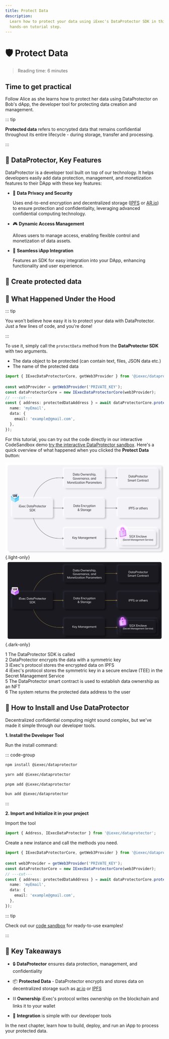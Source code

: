 ```yaml
---
title: Protect Data
description:
  Learn how to protect your data using iExec's DataProtector SDK in this
  hands-on tutorial step.
---
```


<script setup>
import ProtectData from '@/modules/helloWorld/ProtectData.vue';
import Banner from '../../components/Banner.vue'
import Container from '../../components/Container.vue'
</script>

# 🛡️ Protect Data

> Reading time: 6 minutes

<Banner>

## Time to get practical

Follow Alice as she learns how to protect her data using DataProtector on Bob's
dApp, the developer tool for protecting data creation and management.

</Banner>

::: tip <i></i>

**Protected data** refers to encrypted data that remains confidential throughout
its entire lifecycle - during storage, transfer and processing.

:::

## 🧩 DataProtector, Key Features

DataProtector is a developer tool built on top of our technology. It helps
developers easily add data protection, management, and monetization features to
their DApp with these key features:

- 🔐 **Data Privacy and Security**

  Uses end-to-end encryption and decentralized storage
  ([IPFS](https://ipfs.tech/) or [AR.io](https://ar.io/)) to ensure protection
  and confidentiality, leveraging advanced confidential computing technology.

- 🎮 **Dynamic Access Management**

  Allows users to manage access, enabling flexible control and monetization of
  data assets.

- 🔌 **Seamless iApp Integration**

  Features an SDK for easy integration into your DApp, enhancing functionality
  and user experience.

## 🧩 Create protected data

<ProtectData />

## 🧩 What Happened Under the Hood

::: tip <i></i>

You won't believe how easy it is to protect your data with DataProtector. Just a
few lines of code, and you're done!

:::

To use it, simply call the `protectData` method from the **DataProtector SDK**
with two arguments.

- The data object to be protected (can contain text, files, JSON data etc.)
- The name of the protected data

```ts twoslash
import { IExecDataProtectorCore, getWeb3Provider } from '@iexec/dataprotector';

const web3Provider = getWeb3Provider('PRIVATE_KEY');
const dataProtectorCore = new IExecDataProtectorCore(web3Provider);
// ---cut---
const { address: protectedDataAddress } = await dataProtectorCore.protectData({
  name: 'myEmail',
  data: {
    email: 'example@gmail.com',
  },
});
```

For this tutorial, you can try out the code directly in our interactive
CodeSandbox demo
[try the interactive DataProtector sandbox](https://codesandbox.io/p/github/iExecBlockchainComputing/dataprotector-sandbox/main?file=%2Fsrc%2FApp.tsx&preventWorkspaceRedirect=true).
Here's a quick overview of what happened when you clicked the **Protect Data**
button:

![DataProtector workflow diagram showing the 4-step process: SDK called, data encrypted with symmetric key, protected data address returned to user, and protected data encrypted and stored on decentralized storage](/assets/hello-world/dataprotector_light.png){.light-only}
![DataProtector workflow diagram showing the 4-step process: SDK called, data encrypted with symmetric key, protected data address returned to user, and protected data encrypted and stored on decentralized storage](/assets/hello-world/dataprotector_dark.png){.dark-only}

<div class="flex flex-col gap-2.5 my-6">
  <div class="flex items-center gap-3">
    <span class="bg-gray-950 text-sm text-white w-6 h-6 rounded-full flex items-center justify-center font-medium">1</span>
    <span>The DataProtector SDK is called</span>
  </div>
  <div class="flex items-center gap-3">
    <span class="bg-gray-950 text-sm text-white w-6 h-6 rounded-full flex items-center justify-center font-medium">2</span>
    <span>DataProtector encrypts the data with a symmetric key</span>
  </div>
  <div class="flex items-center gap-3">
    <span class="bg-gray-950 text-sm text-white w-6 h-6 rounded-full flex items-center justify-center font-medium">3</span>
    <span>iExec's protocol stores the encrypted data on IPFS</span>
  </div>
  <div class="flex items-center gap-3">
    <span class="bg-gray-950 text-sm text-white w-6 h-6 rounded-full flex items-center justify-center font-medium">4</span>
    <span>iExec's protocol stores the symmetric key in a secure enclave (TEE) in the Secret Management Service</span>
  </div>
  <div class="flex items-center gap-3">
    <span class="bg-gray-950 text-sm text-white w-6 h-6 rounded-full flex items-center justify-center font-medium">5</span>
    <span>The DataProtector smart contract is used to establish data ownership as an NFT</span>
  </div>
  <div class="flex items-center gap-3">
    <span class="bg-gray-950 text-sm text-white w-6 h-6 rounded-full flex items-center justify-center font-medium">6</span>
    <span>The system returns the protected data address to the user</span>
  </div>
</div>

## 🧩 How to Install and Use DataProtector

Decentralized confidential computing might sound complex, but we've made it
simple through our developer tools.

<div class="flex flex-col mb-4">
  <div>
    <p><strong>1. Install the Developer Tool</strong></p>
    <p>Run the install command:</p>

::: code-group

```sh [npm]
npm install @iexec/dataprotector
```

```sh [yarn]
yarn add @iexec/dataprotector
```

```sh [pnpm]
pnpm add @iexec/dataprotector
```

```sh [bun]
bun add @iexec/dataprotector
```

:::

  </div>
  <div>
    <p><strong>2. Import and Initialize it in your project</strong></p>
    Import the tool

```ts twoslash
import { Address, IExecDataProtector } from '@iexec/dataprotector';
```

Create a new instance and call the methods you need.

  </div>
</div>

```ts twoslash
import { IExecDataProtectorCore, getWeb3Provider } from '@iexec/dataprotector';

const web3Provider = getWeb3Provider('PRIVATE_KEY');
const dataProtectorCore = new IExecDataProtectorCore(web3Provider);
// ---cut---
const { address: protectedDataAddress } = await dataProtectorCore.protectData({
  name: 'myEmail',
  data: {
    email: 'example@gmail.com',
  },
});
```

::: tip <i></i>

Check out our
<a target="_blank" href="https://codesandbox.io/p/github/iExecBlockchainComputing/dataprotector-sandbox/main?file=%2Fsrc%2Fmain.tsx%3A18%2C7">code
sandbox</a> for ready-to-use examples!

:::

## 🎯 Key Takeaways

- 🔒 **DataProtector** ensures data protection, management, and confidentiality

- 📦 **Protected Data** - DataProtector encrypts and stores data on
  decentralized storage such as [ar.io](https://ar.io) or
  [IPFS](https://ipfs.io)

- ⛓️ **Ownership** iExec's protocol writes ownership on the blockchain and links
  it to your wallet

- 🔌 **Integration** is simple with our developer tools

<Container variant="success">

In the next chapter, learn how to build, deploy, and run an iApp to process your
protected data.

</Container>
